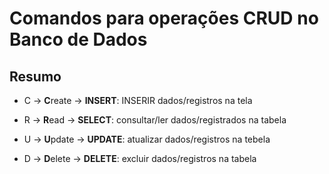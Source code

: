 # Comandos para operações CRUD no Banco de Dados

## Resumo

- C -> **C**reate    -> **INSERT**: INSERIR dados/registros na tela

- R -> **R**ead      -> **SELECT**: consultar/ler dados/registrados na tabela

- U -> **U**pdate    -> **UPDATE**: atualizar dados/registros na tebela

- D -> **D**elete -> **DELETE**: excluir dados/registros na tabela